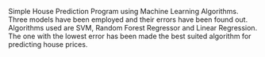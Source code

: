Simple House Prediction Program using Machine Learning Algorithms.
Three models have been employed and their errors have been found out.
Algorithms used are SVM, Random Forest Regressor and Linear Regression.
The one with the lowest error has been made the best suited algorithm for predicting house prices.
